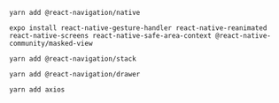 `yarn add @react-navigation/native`

`expo install react-native-gesture-handler react-native-reanimated react-native-screens react-native-safe-area-context @react-native-community/masked-view`

`yarn add @react-navigation/stack`

`yarn add @react-navigation/drawer`

`yarn add axios`